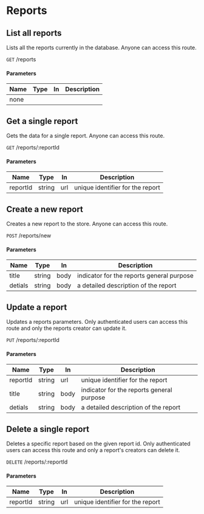# Reports

## List all reports

Lists all the reports currently in the database. Anyone can access this route.

`GET` /reports

#### Parameters

| Name        | Type   | In   | Description  |
| ----------- | -----  | ---  | ------------ |
| none        |        |      |              |


## Get a single report

Gets the data for a single report. Anyone can access this route.

`GET` /reports/:reportId

#### Parameters

| Name        | Type   | In   | Description  |
| ----------- | -----  | ---  | ------------ |
| reportId    | string | url  | unique identifier for the report |


## Create a new report

Creates a new report to the store. Anyone can access this route.

`POST` /reports/new

#### Parameters

| Name        | Type   | In   | Description  |
| ----------- | -----  | ---  | ------------ |
| title       | string | body | indicator for the reports general purpose |
| detials     | string | body | a detailed description of the report |


## Update a report

Updates a reports parameters. Only authenticated users can access this route and only the reports creator can update it.

`PUT` /reports/:reportId

#### Parameters

| Name        | Type   | In   | Description  |
| ----------- | -----  | ---  | ------------ |
| reportId    | string | url  | unique identifier for the report |
| title       | string | body | indicator for the reports general purpose |
| detials     | string | body | a detailed description of the report |


## Delete a single report

Deletes a specific report based on the given report id. Only authenticated users can access this route and only a report's creators can delete it.

`DELETE` /reports/:reportId

#### Parameters

| Name        | Type   | In   | Description  |
| ----------- | -----  | ---  | ------------ |
| reportId    | string | url  | unique identifier for the report |